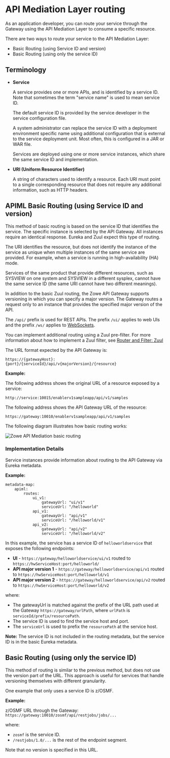 # API Mediation Layer routing

As an application developer, you can route your service through the Gateway using the API Mediation Layer to consume a specific resource.

There are two ways to route your service to the API Mediation Layer:

* Basic Routing (using Service ID and version)
* Basic Routing (using only the service ID)

## Terminology

* **Service**

  A service provides one or more APIs, and is identified by a service ID. Note that sometimes the term "service name" is used to mean service ID.

  The default service ID is provided by the service developer in the service configuration file.

  A system administrator can replace the service ID with a deployment environment specific name using additional configuration that is external to the service deployment unit. Most often, this is configured in a JAR or WAR file.

  Services are deployed using one or more service instances, which share the same service ID and implementation.

* **URI (Uniform Resource Identifier)**

  A string of characters used to identify a resource. Each URI must point to a single corresponding resource that does not require any additional information, such as HTTP headers.

## APIML Basic Routing (using Service ID and version)

This method of basic routing is based on the service ID that identifies the service. The specific instance is selected by the API Gateway. All instances require an identical response. Eureka and Zuul expect this type of routing.

The URI identifies the resource, but does not identify the instance of the service as unique when multiple instances of the same service are provided. For example, when a service is running in high-availability (HA) mode.

Services of the same product that provide different resources, such as SYSVIEW on one system and SYSVIEW in a different sysplex, cannot have the same service ID (the same URI cannot have two different meanings).

In addition to the basic Zuul routing, the Zowe API Gateway supports versioning in which you can specify a major version. The Gateway routes a request only to an instance that provides the specified major version of the API.

The `/api/` prefix is used for REST APIs. The prefix `/ui/` applies to web UIs and the prefix `/ws/` applies to [WebSockets](websocket.md).

You can implement additional routing using a Zuul pre-filter. For more information about how to implement a Zuul filter, see [Router and Filter: Zuul](https://cloud.spring.io/spring-cloud-netflix/multi/multi__router_and_filter_zuul.html)

The URL format expected by the API Gateway is:

`https://{gatewayHost}:{port}/{serviceId}/api/v{majorVersion}/{resource}`

**Example:**

The following address shows the original URL of a resource exposed by a service:

```
http://service:10015/enablerv1sampleapp/api/v1/samples
```

The following address shows the API Gateway URL of the resource:

```
https://gateway:10010/enablerv1sampleapp/api/v1/samples
```

The following diagram illustrates how basic routing works:

<img src="pathname:///v2.4.x/images/api-mediation/Basic-Routing.png" alt="Zowe API Mediation basic routing"/>

### Implementation Details

Service instances provide information about routing to the API Gateway via Eureka metadata.

**Example:**

    metadata-map:
        apiml:
            routes:
                ui_v1:
                    gatewayUrl: "ui/v1"
                    serviceUrl: "/helloworld"
                api_v1:
                    gatewayUrl: "api/v1"
                    serviceUrl: "/helloworld/v1"
                api_v2:
                    gatewayUrl: "api/v2"
                    serviceUrl: "/helloworld/v2"

In this example, the service has a service ID of `helloworldservice` that exposes the following endpoints:

* **UI** - `https://gateway/helloworldservice/ui/v1` routed to `https://hwServiceHost:port/helloworld/`
* **API major version 1** - `https://gateway/helloworldservice/api/v1` routed to `https://hwServiceHost:port/helloworld/v1`
* **API major version 2** - `https://gateway/helloworldservice/api/v2` routed to `https://hwServiceHost:port/helloworld/v2`

where:

* The gatewayUrl is matched against the prefix of the URL path used at the Gateway `https://gateway/urlPath`, where `urlPath` is `serviceId/prefix/resourcePath`.
* The service ID is used to find the service host and port.
* The `serviceUrl` is used to prefix the `resourcePath` at the service host.

**Note:** The service ID is not included in the routing metadata, but the service ID is in the basic Eureka metadata.

## Basic Routing (using only the service ID)

This method of routing is similar to the previous method, but does not use the version part of the URL. This approach is useful for services that handle versioning themselves with different granularity.

One example that only uses a service ID is z/OSMF.

**Example:**

z/OSMF URL through the Gateway: `https://gateway:10010/zosmf/api/restjobs/jobs/...`

where:

* `zosmf` is the service ID.
* `/restjobs/1.0/...` is the rest of the endpoint segment.

Note that no version is specified in this URL.
